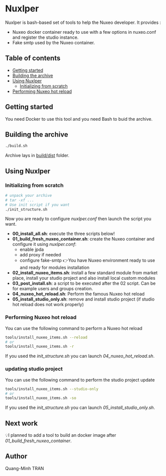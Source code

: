 # Nuxlper
Nuxlper is bash-based set of tools to help the Nuxeo
developer.
It provides :
- Nuxeo docker container ready to use with a few
options in nuxeo.conf and register the studio instance.
- Fake smtp used by the Nuxeo container.


## Table of contents
- [Getting started](#getting-started)
- [Building the archive](#building-the-archive)
- [Using Nuxlper](#using-nuxlper)
  - [Initializing from scratch](#initializing-from-scratch)
- [Performing Nuxeo hot reload](#performing-nuxeo-hot-reload)

## Getting started

You need Docker to use this tool and you need Bash to buid the archive.

## Building the archive

```bash
./build.sh
```
Archive lays in [build/dist](build/dist) folder.

## Using Nuxlper

### Initializing from scratch

```bash
# unpack your archive
# tar -xf ...
# Use init script if you want
./init_structure.sh
```

Now you are ready to configure _nuxlper.conf_ then launch the script you want.
- **00_install_all.sh**: execute the three scripts below! 
- **01_build_fresh_nuxeo_container.sh**: create the Nuxeo container and configure it using _nuxlper.conf_:
  - enable jpda
  - add proxy if needed
  - configure fake-smtp
👉You have Nuxeo environment ready to use and ready for modules installation
- **02_install_nuxeo_items.sh**: install a few standard module from market place, install your studio project and also install local custom modules
- **03_post_install.sh**: a script to be executed after the 02 script. Can be for example users and groups creation.
- **04_nuxeo_hot_reload.sh**: Perform the famous Nuxeo hot reload
- **05_install_studio_only.sh**: remove and install studio project (if studio hot reload does not work properly)

### Performing Nuxeo hot reload
You can use the following command to perform a Nuxeo hot reload
```bash
tools/install_nuxeo_items.sh --reload
# or
tools/install_nuxeo_items.sh -r
```
If you used the _init_structure.sh_ you can launch _04_nuxeo_hot_reload.sh_. 

### updating studio project
You can use the following command to perform the studio project update
```bash
tools/install_nuxeo_items.sh --studio-only
# or
tools/install_nuxeo_items.sh -so
```
If you used the _init_structure.sh_ you can launch _05_install_studio_only.sh_.

## Next work
💡I planned to add a tool to build an docker image after _01_build_fresh_nuxeo_container_.

## Author
Quang-Minh TRAN
